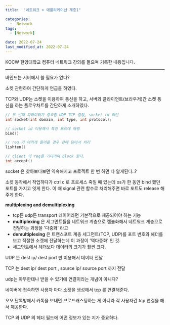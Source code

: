 ```yaml
---
title:  "네트워크 > 애플리케이션 계층1" 

categories:
  -  Network
tags:
  - [Network]

date: 2022-07-24
last_modified_at: 2022-07-24
---
```


KOCW 한양대학교 컴퓨터 네트워크 강의를 들으며 기록한 내용입니다. 

---

바인드는 서버에서 쓸 필요가 없다?  

소켓 관련하여 간단하게 언급을 하였다. 

TCP와 UDP는 소켓을 이용하여 통신을 하고, 서버와 클라이언트(브라우저)간 소켓 통신을 하는 플로우차트를 간단하게 소개하였다. 

```c
// 두 번째 파라미터가 중요함 UDP TCP 결정, socket id 리턴
int socket(int domain, int type, int protocol);

// socket id 이용해서 특정 포트에 매핑
bind()

// req 가 여러개 들어올 경우 큐에 담아서 처리
lishten()

// client 의 req를 기다리며 block 한다. 
int accept()
```

socket 은 찾아보다보면 익숙해지고 프로젝트 한 번 하면 다 알게된다..?            

소켓 동작해서 작업하다가 ctrl c 로 프로세스 죽일 때 있는데 os가 한 동안 bind 했던 포트를 가지고 잇게 한다. 이 때 signal 관련 함수로 처리해주면 바로 포트도 release 해주게 한다. 

**multiplexing and demultiplexing**

- tcp든 udp든 transport 레이어라면 기본적으로 제공되어야 하는 기능
- **multiplexing** 은 세그먼트들을 네트워크 계층으로 캡슐화해서 네트워크 계층으로 전달하는 과정을 '다중화' 라고
- **demultiplexing** 은 트랜스포트 계층 세그먼트(TCP, UDP)를 포트 번호와 헤더를 보고 적절한 소켓에 전달하는데 이 과정이 '역다중화' 인 것.
- 세그먼트에서 헤더보다 데이터의 크기가 훨씬 크다.

UDP 는 dest ip/ dest port 만 이용해서 데이터 전달

TCP 는  dest ip/ dest port , source ip/ source port 까지 전달

udp는 아무한테나 받을 수 있기에 연결이라는 개념이 아니다? 

네이버에 접속하면 사용자 마다 소켓을 생성해서 tcp 를 연결해준다. 

오오 단톡방에서 카톡을 보내면 브로드캐스팅하는 게 아니라 각 사용자간 tcp 연결을 해서 제공한다. 

TCP 와 UDP 의 헤더 필드에 어떤 정보가 있는 지가 중요하다.